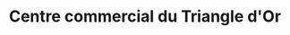 ---
title: "Centre commercial du Triangle d'Or"
url: /poligny/centre-commercial-du-triangle-dor/
shop: Einkaufszentrum
---
